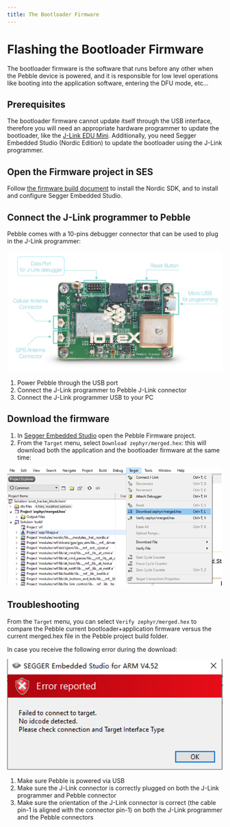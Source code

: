 ```yaml
---
title: The Bootloader Firmware
---
```


# Flashing the Bootloader Firmware

The bootloader firmware is the software that runs before any other when the Pebble device is powered, and it is responsible for low level operations like booting into the application software, entering the DFU mode, etc...

## Prerequisites

The bootloader firmware cannot update itself through the USB interface, therefore you will need an appropriate hardware programmer to update the bootloader, like the [J-Link EDU Mini](https://www.segger.com/products/debug-probes/j-link/models/j-link-edu-mini/). Additionally, you need Segger Embedded Studio (Nordic Edition) to update the bootloader using the J-Link programmer.

## Open the Firmware project in SES

Follow [the firmware build document](/developer/hardware/pebble-build-windows.html#open-and-configure-the-embedded-studio-ide) to install the Nordic SDK, and to install and configure Segger Embedded Studio.

## Connect the J-Link programmer to Pebble

Pebble comes with a 10-pins debugger connector that can be used to plug in the J-Link programmer:

![](/img/developer/pebble-jlink-port.png)

1. Power Pebble through the USB port
1. Connect the J-Link programmer to Pebble J-Link connector
1. Connect the J-Link programmer USB to your PC

## Download the firmware

1. In [Segger Embedded Studio](/developer/hardware/pebble-build-windows.html#open-and-configure-the-embedded-studio-ide) open the Pebble Firmware project.
2. From the `Target` menu, select `Download zephyr/merged.hex`: this will download both the application and the bootloader firmware at the same time:

![](/img/developer/pebble-bootloader-download.png)

## Troubleshooting

From the `Target` menu, you can select `Verify zephyr/merged.hex` to compare the Pebble current bootloader+application firmware versus the current merged.hex file in the Pebble project build folder.

In case you receive the following error during the download:

![](/img/developer/pebble-bootloader-download-error.png)

1. Make sure Pebble is powered via USB
2. Make sure the J-Link connector is correctly plugged on both the J-Link programmer and Pebble connector
3. Make sure the orientation of the J-Link connector is correct (the cable pin-1 is aligned with the connector pin-1) on both the J-Link programmer and the Pebble connectors
